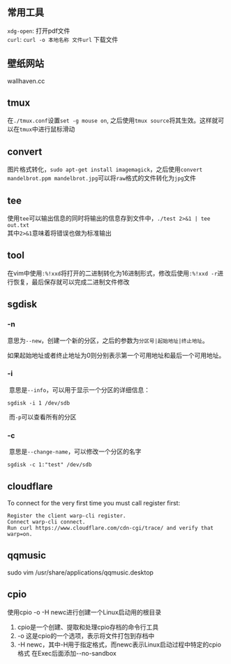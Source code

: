 ## 常用工具
`xdg-open`: 打开pdf文件  
`curl`: `curl -o 本地名称 文件url` 下载文件

## 壁纸网站
wallhaven.cc

## tmux
在`./tmux.conf`设置`set -g mouse on`, 之后使用`tmux source`将其生效。这样就可以在`tmux`中进行鼠标滑动

## convert
图片格式转化，`sudo apt-get install imagemagick`，之后使用`convert mandelbrot.ppm mandelbrot.jpg`可以将`raw`格式的文件转化为`jpg`文件

## tee
使用`tee`可以输出信息的同时将输出的信息存到文件中，`./test 2>&1 | tee out.txt`  
其中`2>&1`意味着将错误也做为标准输出

## tool
在vim中使用`:%!xxd`将打开的二进制转化为16进制形式，修改后使用`:%!xxd -r`进行恢复，最后保存就可以完成二进制文件修改

## sgdisk

### -n

​	意思为`--new`，创建一个新的分区，之后的参数为`分区号|起始地址|终止地址`。

​	如果起始地址或者终止地址为0则分别表示第一个可用地址和最后一个可用地址。

### -i

​	意思是`--info`，可以用于显示一个分区的详细信息：

```shell
sgdisk -i 1 /dev/sdb
```

​	而`-p`可以查看所有的分区

### -c

​	意思是`--change-name`，可以修改一个分区的名字

```shell
sgdisk -c 1:"test" /dev/sdb
```
## cloudflare
To connect for the very first time you must call register first:

    Register the client warp-cli register.
    Connect warp-cli connect.
    Run curl https://www.cloudflare.com/cdn-cgi/trace/ and verify that warp=on.

## qqmusic
sudo vim /usr/share/applications/qqmusic.desktop  

## cpio
使用cpio -o -H newc进行创建一个Linux启动用的根目录  
1. cpio是一个创建、提取和处理cpio存档的命令行工具
2. -o 这是cpio的一个选项，表示将文件打包到存档中
3. -H newc，其中-H用于指定格式，而newc表示Linux启动过程中特定的cpio格式
在Exec后面添加--no-sandbox
